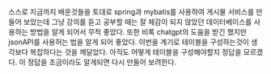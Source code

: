 스스로 지금까지 배운것들을 토대로 spring과 mybatis를 사용하여 게시물 서비스를 만들어 보았는데 그냥 강의를 듣고 공부할 때는 잘 체감이 되지 않았던 데이터베이스를 사용하는 방법을 알게 되어서 무척 좋았다. 또한 비록 chatgpt의 도움을 받긴 했지만 jsonAPI를 사용허는 법을 알게 되어 좋았다. 이번을 계기로 테이블을 구성하는것이 생각보다 복잡하다는 것을 깨달았다. 아직도 어떻게 테이블을 구성해야할지 정답을 모르겠다. 이 정답을 조금이라도 알게되면 다시 만들어 보려한다. 

